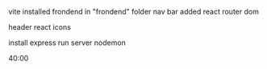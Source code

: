 vite installed 
frondend in "frondend" folder 
nav bar added 
react router dom

header
react icons

install express
run server
nodemon

40:00